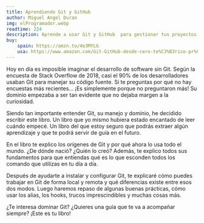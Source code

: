 ```yaml
---
title: Aprendiendo Git y GitHub
author: Miguel Angel Duran
img: elProgramador.webp
readtime: 224
description: Aprende a usar Git y GitHub  para gestionar tus proyectos de codigo
buy:
    spain: https://amzn.to/4e3MYLG
    usa: https://www.amazon.com/Git-GitHub-desde-cero-te%C3%B3rico-pr%C3%A1ctica/dp/B0C1J3FG6Q?crid=35QEUJMWALUM3&dib=eyJ2IjoiMSJ9.4m3KgErk8sXu4jederRlBs4_8HcvKOND4B9F6N22FehoG1uK51XvinKmmowvJ9_PnwMAjFanMg4IitEZAfXArv-rQmi8-sWmN66uQ--01xKlGFwewjaUVLA-drxqlvx7YhnEDCn-tNGoagHSXqSdQLpbqvBiykpLYJIMF60S8kJZohV90scHfQyEeX0aLRuv5ZUyxELCd_ciiwDzU5QQ71kf5Pscth23Aj9RxYvLzA4.BJ3Vd0sDkXOerpo8puxYgVpgBqBqCGDe9yoftoxrxH8&dib_tag=se&keywords=git+hub&qid=1740618017&sprefix=git+hu%2Caps%2C293&sr=8-1
---
```



Hoy en día es imposible imaginar el desarrollo de software sin Git. Según la encuesta de Stack Overflow de 2018, casi el 90% de los desarrolladores usaban Git para manejar su código fuente. Si te preguntas por qué no hay encuestas más recientes... ¡Es simplemente porque no preguntaron más! Su dominio empezaba a ser tan evidente que no dejaba margen a la curiosidad.

Siendo tan importante entender Git, su manejo y dominio, he decidido escribir este libro. Un libro que yo mismo hubiera estado encantado de leer cuándo empecé. Un libro del que estoy seguro que podrás extraer algún aprendizaje y que te podrá servir de guía en el futuro.

En el libro te explico los orígenes de Git y por qué ahora lo usa todo el mundo. ¿De dónde nació? ¿Quién lo creó? Además, te explico todos sus fundamentos para que entiendas qué es lo que esconden todos los comando que utilizas en tu día a día.

Después de ayudarte a instalar y configurar Git, te explicaré cómo puedes trabajar en Git de forma local y remota y qué diferencias existe entre esos dos modos. Luego haremos repaso de algunas buenas prácticas, cómo usar los alias, los hooks, trucos imprescindibles y muchas cosas más.

¿Te interesa dominar Git? ¿Quieres una guía que te va a acompañar siempre? ¡Este es tu libro!
